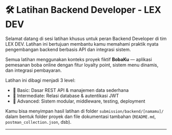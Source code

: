 # 🛠️ Latihan Backend Developer - LEX DEV

Selamat datang di sesi latihan khusus untuk peran Backend Developer di tim LEX DEV. Latihan ini bertujuan membantu kamu memahami praktik nyata pengembangan backend berbasis API dan integrasi sistem.

Semua latihan menggunakan konteks proyek fiktif **BobaKu** — aplikasi pemesanan boba online dengan fitur loyalty point, sistem menu dinamis, dan integrasi pembayaran.

Latihan ini dibagi menjadi 3 level:
- 🔰 Basic: Dasar REST API & manajemen data sederhana
- 🚧 Intermediate: Relasi database & autentikasi JWT
- 🔧 Advanced: Sistem modular, middleware, testing, deployment

Kamu bisa menyimpan hasil latihan di folder `submission/backend/[namamu]/` dalam bentuk folder proyek dan file dokumentasi tambahan (`README.md`, `postman_collection.json`, dsb).

---
